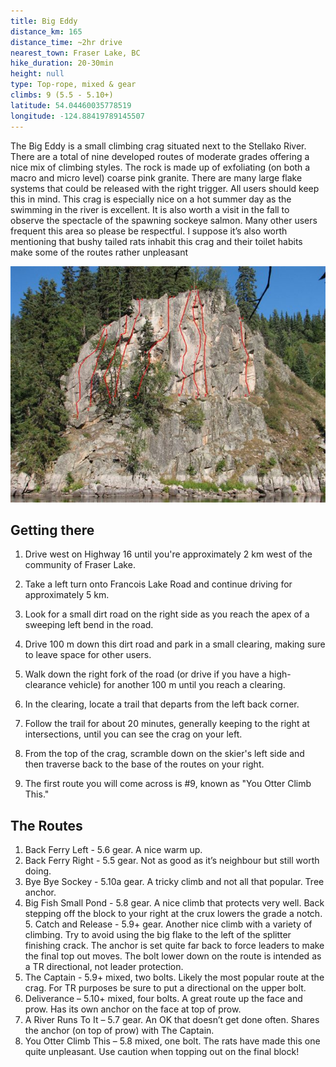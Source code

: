 ```yaml
---
title: Big Eddy
distance_km: 165
distance_time: ~2hr drive
nearest_town: Fraser Lake, BC
hike_duration: 20-30min
height: null
type: Top-rope, mixed & gear
climbs: 9 (5.5 - 5.10+)
latitude: 54.04460035778519
longitude: -124.88419789145507
---
```


The Big Eddy is a small climbing crag situated next to the Stellako River. There are a total of nine developed routes of moderate grades offering a nice mix of climbing styles. The rock is made up of exfoliating (on both a macro and micro level) coarse pink granite. There are many large flake systems that could be released with the right trigger. All users should keep this in mind. This crag is especially nice on a hot summer day as the swimming in the river is excellent. It is also worth a visit in the fall to observe the spectacle of the spawning sockeye salmon. Many other users frequent this area so please be respectful. I suppose it’s also worth mentioning that bushy tailed rats inhabit this crag and their toilet habits make some of the routes rather unpleasant

![topo](./_Big-Eddy-1-9.jpg)

## Getting there

1. Drive west on Highway 16 until you're approximately 2 km west of the community of Fraser Lake.

2. Take a left turn onto Francois Lake Road and continue driving for approximately 5 km.

3. Look for a small dirt road on the right side as you reach the apex of a sweeping left bend in the road.

4. Drive 100 m down this dirt road and park in a small clearing, making sure to leave space for other users.

5. Walk down the right fork of the road (or drive if you have a high-clearance vehicle) for another 100 m until you reach a clearing.

6. In the clearing, locate a trail that departs from the left back corner.

7. Follow the trail for about 20 minutes, generally keeping to the right at intersections, until you can see the crag on your left.

8. From the top of the crag, scramble down on the skier's left side and then traverse back to the base of the routes on your right.

9. The first route you will come across is #9, known as "You Otter Climb This."

## The Routes

1. Back Ferry Left - 5.6 gear. A nice warm up.
2. Back Ferry Right - 5.5 gear. Not as good as it’s neighbour but still worth doing.
3. Bye Bye Sockey - 5.10a gear. A tricky climb and not all that popular. Tree anchor.
4. Big Fish Small Pond - 5.8 gear. A nice climb that protects very well. Back stepping off the block to your right at the crux lowers the grade a notch. 5. Catch and Release - 5.9+ gear. Another nice climb with a variety of climbing. Try to avoid using the big flake to the left of the splitter finishing crack. The anchor is set quite far back to force leaders to make the final top out moves. The bolt lower down on the route is intended as a TR directional, not leader protection.
5. The Captain - 5.9+ mixed, two bolts. Likely the most popular route at the crag. For TR purposes be sure to put a directional on the upper bolt.
6. Deliverance – 5.10+ mixed, four bolts. A great route up the face and prow. Has its own anchor on the face at top of prow.
7. A River Runs To It – 5.7 gear. An OK that doesn’t get done often. Shares the anchor (on top of prow) with The Captain.
8. You Otter Climb This – 5.8 mixed, one bolt. The rats have made this one quite unpleasant. Use caution when topping out on the final block!
